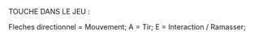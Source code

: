 TOUCHE DANS LE JEU :

Fleches directionnel = Mouvement;
        A            = Tir;
        E            = Interaction / Ramasser;